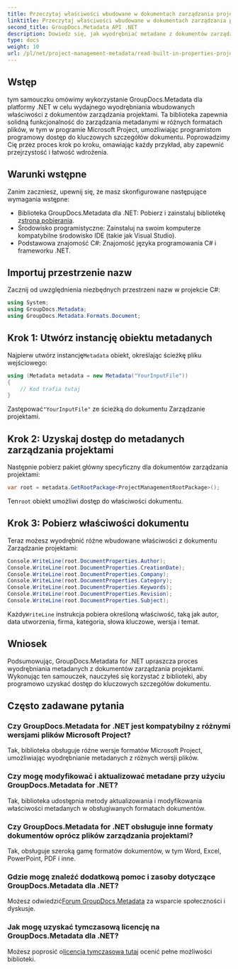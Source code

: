 ```yaml
---
title: Przeczytaj właściwości wbudowane w dokumentach zarządzania projektami .NET
linktitle: Przeczytaj właściwości wbudowane w dokumentach zarządzania projektami .NET
second_title: GroupDocs.Metadata API .NET
description: Dowiedz się, jak wyodrębniać metadane z dokumentów zarządzania projektami przy użyciu GroupDocs.Metadata dla .NET. Zwiększ swoje możliwości przetwarzania dokumentów.
type: docs
weight: 10
url: /pl/net/project-management-metadata/read-built-in-properties-project-management-documents/
---
```

## Wstęp
tym samouczku omówimy wykorzystanie GroupDocs.Metadata dla platformy .NET w celu wydajnego wyodrębniania wbudowanych właściwości z dokumentów zarządzania projektami. Ta biblioteka zapewnia solidną funkcjonalność do zarządzania metadanymi w różnych formatach plików, w tym w programie Microsoft Project, umożliwiając programistom programowy dostęp do kluczowych szczegółów dokumentu. Poprowadzimy Cię przez proces krok po kroku, omawiając każdy przykład, aby zapewnić przejrzystość i łatwość wdrożenia.
## Warunki wstępne
Zanim zaczniesz, upewnij się, że masz skonfigurowane następujące wymagania wstępne:
-  Biblioteka GroupDocs.Metadata dla .NET: Pobierz i zainstaluj bibliotekę z[strona pobierania](https://releases.groupdocs.com/metadata/net/).
- Środowisko programistyczne: Zainstaluj na swoim komputerze kompatybilne środowisko IDE (takie jak Visual Studio).
- Podstawowa znajomość C#: Znajomość języka programowania C# i frameworku .NET.

## Importuj przestrzenie nazw
Zacznij od uwzględnienia niezbędnych przestrzeni nazw w projekcie C#:
```csharp
using System;
using GroupDocs.Metadata;
using GroupDocs.Metadata.Formats.Document;
```
## Krok 1: Utwórz instancję obiektu metadanych
 Najpierw utwórz instancję`Metadata` obiekt, określając ścieżkę pliku wejściowego:
```csharp
using (Metadata metadata = new Metadata("YourInputFile"))
{
    // Kod trafia tutaj
}
```
 Zastępować`"YourInputFile"` ze ścieżką do dokumentu Zarządzanie projektami.
## Krok 2: Uzyskaj dostęp do metadanych zarządzania projektami
Następnie pobierz pakiet główny specyficzny dla dokumentów zarządzania projektami:
```csharp
var root = metadata.GetRootPackage<ProjectManagementRootPackage>();
```
Ten`root` obiekt umożliwi dostęp do właściwości dokumentu.
## Krok 3: Pobierz właściwości dokumentu
Teraz możesz wyodrębnić różne wbudowane właściwości z dokumentu Zarządzanie projektami:
```csharp
Console.WriteLine(root.DocumentProperties.Author);
Console.WriteLine(root.DocumentProperties.CreationDate);
Console.WriteLine(root.DocumentProperties.Company);
Console.WriteLine(root.DocumentProperties.Category);
Console.WriteLine(root.DocumentProperties.Keywords);
Console.WriteLine(root.DocumentProperties.Revision);
Console.WriteLine(root.DocumentProperties.Subject);
```
 Każdy`WriteLine` instrukcja pobiera określoną właściwość, taką jak autor, data utworzenia, firma, kategoria, słowa kluczowe, wersja i temat.

## Wniosek
Podsumowując, GroupDocs.Metadata for .NET upraszcza proces wyodrębniania metadanych z dokumentów zarządzania projektami. Wykonując ten samouczek, nauczyłeś się korzystać z biblioteki, aby programowo uzyskać dostęp do kluczowych szczegółów dokumentu.

## Często zadawane pytania
### Czy GroupDocs.Metadata for .NET jest kompatybilny z różnymi wersjami plików Microsoft Project?
Tak, biblioteka obsługuje różne wersje formatów Microsoft Project, umożliwiając wyodrębnianie metadanych z różnych wersji plików.
### Czy mogę modyfikować i aktualizować metadane przy użyciu GroupDocs.Metadata for .NET?
Tak, biblioteka udostępnia metody aktualizowania i modyfikowania właściwości metadanych w obsługiwanych formatach dokumentów.
### Czy GroupDocs.Metadata for .NET obsługuje inne formaty dokumentów oprócz plików zarządzania projektami?
Tak, obsługuje szeroką gamę formatów dokumentów, w tym Word, Excel, PowerPoint, PDF i inne.
### Gdzie mogę znaleźć dodatkową pomoc i zasoby dotyczące GroupDocs.Metadata dla .NET?
 Możesz odwiedzić[Forum GroupDocs.Metadata](https://forum.groupdocs.com/c/metadata/14) za wsparcie społeczności i dyskusje.
### Jak mogę uzyskać tymczasową licencję na GroupDocs.Metadata dla .NET?
 Możesz poprosić o[licencja tymczasowa tutaj](https://purchase.groupdocs.com/temporary-license/) ocenić pełne możliwości biblioteki.